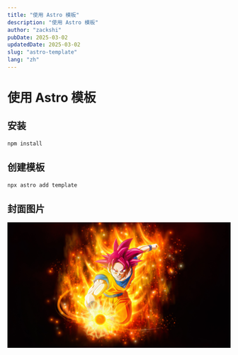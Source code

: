 ```yaml
---
title: "使用 Astro 模板"
description: "使用 Astro 模板"
author: "zackshi"
pubDate: 2025-03-02
updatedDate: 2025-03-02
slug: "astro-template"
lang: "zh"
---
```


# 使用 Astro 模板

## 安装

```bash
npm install
```

## 创建模板

```bash
npx astro add template
```

## 封面图片

![封面图片](./assets/cover.jpg)
